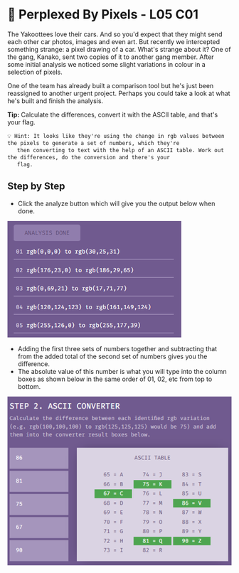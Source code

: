 # 🎨 Perplexed By Pixels - L05 C01

The Yakoottees love their cars. And so you'd expect that they might send each other car photos, images and even art. But recently we intercepted something strange: a pixel drawing of a car. What's strange about it? One of the gang, Kanako, sent two copies of it to another gang member. After some initial analysis we noticed some slight variations in colour in a selection of pixels.

One of the team has already built a comparison tool but he's just been reassigned to another urgent project. Perhaps you could take a look at what he's built and finish the analysis.

**Tip:** Calculate the differences, convert it with the ASCII table, and that's your flag.

```
💡 Hint: It looks like they're using the change in rgb values between the pixels to generate a set of numbers, which they're
   then converting to text with the help of an ASCII table. Work out the differences, do the conversion and there's your
   flag.
```

## Step by Step

- Click the analyze button which will give you the output below when done.

![image of analysis](/assets/perplexedbypixels1.png)

- Adding the first three sets of numbers together and subtracting that from the added total of the second set of numbers gives you the difference.
- The absolute value of this number is what you will type into the column boxes as shown below in the same order of 01, 02, etc from top to bottom.

![image of ascii converter](/assets/perplexedbypixels2.png)


